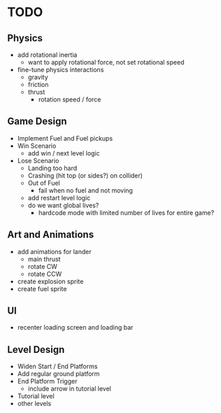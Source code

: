 # TODO

## Physics

-   add rotational inertia
    -   want to apply rotational force, not set rotational speed
-   fine-tune physics interactions
    -   gravity
    -   friction
    -   thrust
        -   rotation speed / force

## Game Design

-   Implement Fuel and Fuel pickups
-   Win Scenario
    -   add win / next level logic
-   Lose Scenario
    -   Landing too hard
    -   Crashing (hit top (or sides?) on collider)
    -   Out of Fuel
        -   fail when no fuel and not moving
    -   add restart level logic
    -   do we want global lives?
        -   hardcode mode with limited number of lives for entire game?

## Art and Animations

-   add animations for lander
    -   main thrust
    -   rotate CW
    -   rotate CCW
-   create explosion sprite
-   create fuel sprite

## UI

-   recenter loading screen and loading bar

## Level Design

-   Widen Start / End Platforms
-   Add regular ground platform
-   End Platform Trigger
    -   include arrow in tutorial level
-   Tutorial level
-   other levels
